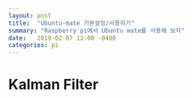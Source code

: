 ```yaml
---
layout: post
title:  "Ubuntu-mate 기본설정/사용하기"
summary: "Raspberry pi에서 Ubuntu mate를 사용해 보자"
date:   2019-02-07 12:00 -0400
categories: pi
---
```


# Kalman Filter

